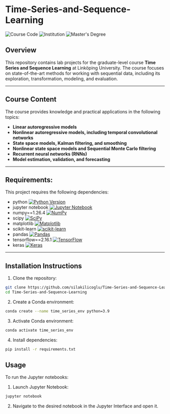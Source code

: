 # Time-Series-and-Sequence-Learning
![Course Code](https://img.shields.io/badge/Course%20Code-732A80-yellow)
![Institution](https://img.shields.io/badge/Institution-Linköping%20University-blue)
![Master's Degree](https://img.shields.io/badge/Master's%20Degree-Statistics%20&%20Machine%20Learning-red)

## Overview
This repository contains lab projects for the graduate-level course **Time Series and Sequence Learning** at Linköping University. The course focuses on state-of-the-art methods for working with sequential data, including its exploration, transformation, modeling, and evaluation.

---

## Course Content
The course provides knowledge and practical applications in the following topics:

- **Linear autoregressive models**
- **Nonlinear autoregressive models, including temporal convolutional networks**
- **State space models, Kalman filtering, and smoothing**
- **Nonlinear state space models and Sequential Monte Carlo filtering**
- **Recurrent neural networks (RNNs)**
- **Model estimation, validation, and forecasting**

---

## Requirements:  
This project requires the following dependencies:  

- python [![Python Version](https://img.shields.io/badge/python-3.8%20%7C%203.9-blue)](https://www.python.org/downloads/)      
- jupyter notebook [![Jupyter Notebook](https://img.shields.io/badge/Jupyter-Notebook-orange?logo=jupyter)](https://jupyter.org/)    
- numpy==1.26.4 [![NumPy](https://img.shields.io/badge/numpy-1.26.4-blue?logo=python)](https://numpy.org/)    
- scipy [![SciPy](https://img.shields.io/badge/scipy-latest-blue?logo=scipy)](https://scipy.org/)  
- matplotlib [![Matplotlib](https://img.shields.io/badge/matplotlib-latest-blue?logo=python)](https://matplotlib.org/)  
- scikit-learn [![scikit-learn](https://img.shields.io/badge/scikit--learn-latest-blue?logo=scikit-learn)](https://scikit-learn.org/1.5/install.html)  
- pandas [![Pandas](https://img.shields.io/badge/pandas-latest-blue?logo=pandas)](https://pandas.pydata.org/)    
- tensorflow==2.16.1 [![TensorFlow](https://img.shields.io/badge/tensorflow-2.16.1-orange?logo=tensorflow)](https://www.tensorflow.org/)  
- keras [![Keras](https://img.shields.io/badge/Keras-latest-red?logo=keras)](https://pypi.org/project/keras/)        

---

## Installation Instructions  
1. Clone the repository:  
   
```bash
git clone https://github.com/silakilicoglu/Time-Series-and-Sequence-Learning.git  
cd Time-Series-and-Sequence-Learning  
```

2. Create a Conda environment:  

```bash
conda create --name time_series_env python=3.9  
```

3. Activate Conda environment:

```bash
conda activate time_series_env    
```

4. Install dependencies:  
   
```bash
pip install -r requirements.txt  
```

## Usage  
To run the Jupyter notebooks:  
1. Launch Jupyter Notebook:  
```bash
jupyter notebook  
```
2. Navigate to the desired notebook in the Jupyter Interface and open it.  
